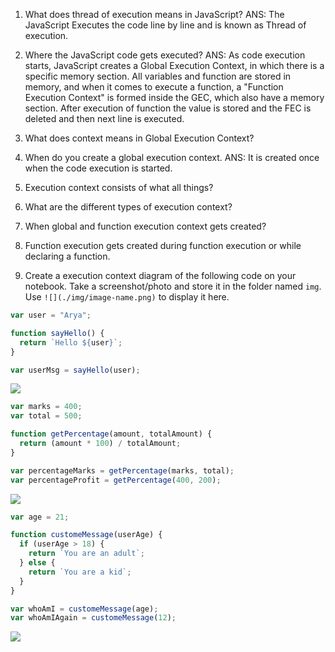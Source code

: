 1. What does thread of execution means in JavaScript?
   ANS: The JavaScript Executes the code line by line and is known as Thread of execution.

2. Where the JavaScript code gets executed?
   ANS: As code execution starts, JavaScript creates a Global Execution Context, in which there is a specific memory section. All variables and function are stored in memory, and when it comes to execute a function, a "Function Execution Context" is formed inside the GEC, which also have a memory section. After execution of function the value is stored and the FEC is deleted and then next line is executed.

3. What does context means in Global Execution Context?


4. When do you create a global execution context.
   ANS: It is created once when the code execution is started.

5. Execution context consists of what all things?

6. What are the different types of execution context?

7. When global and function execution context gets created?

8. Function execution gets created during function execution or while declaring a function.

9. Create a execution context diagram of the following code on your notebook. Take a screenshot/photo and store it in the folder named `img`. Use `![](./img/image-name.png)` to display it here.

```js
var user = "Arya";

function sayHello() {
  return `Hello ${user}`;
}

var userMsg = sayHello(user);
```

<!-- Put your image here -->

![](./img/image-name.jpg)

```js
var marks = 400;
var total = 500;

function getPercentage(amount, totalAmount) {
  return (amount * 100) / totalAmount;
}

var percentageMarks = getPercentage(marks, total);
var percentageProfit = getPercentage(400, 200);
```

<!-- Put your image here -->

![](./img/image-name.jpg)

```js
var age = 21;

function customeMessage(userAge) {
  if (userAge > 18) {
    return `You are an adult`;
  } else {
    return `You are a kid`;
  }
}

var whoAmI = customeMessage(age);
var whoAmIAgain = customeMessage(12);
```

<!-- Put your image here -->

![](./img/image-name.jpg)
